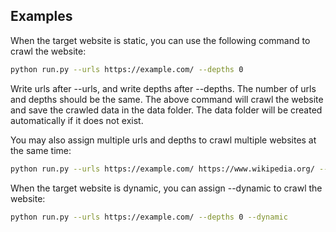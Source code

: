 ## Examples
When the target website is static, you can use the following command to crawl the website:
```bash
python run.py --urls https://example.com/ --depths 0
```
Write urls after --urls, and write depths after --depths. The number of urls and depths should be the same. The above command will crawl the website and save the crawled data in the data folder. The data folder will be created automatically if it does not exist.

You may also assign multiple urls and depths to crawl multiple websites at the same time:
```bash
python run.py --urls https://example.com/ https://www.wikipedia.org/ --depths 0 0 # You must assign depths with the same number of urls
```

When the target website is dynamic, you can assign --dynamic to crawl the website:
```bash
python run.py --urls https://example.com/ --depths 0 --dynamic
```